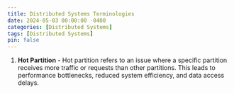 ```yaml
---
title: Distributed Systems Terminologies
date: 2024-05-03 00:00:00 -0400
categories: [Distributed Systems]
tags: [Distributed Systems]
pin: false
---
```


1. **Hot Partition** - Hot partition refers to an issue where a specific partition receives more traffic or requests than other partitions. This leads to performance bottlenecks, reduced system efficiency, and data access delays.